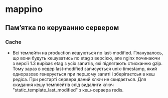 # mappino #



## Пам’ятка по керуванню сервером ##
### Cache ###
* Всі темлейти на production кешуються по last-modified. Планувалось, що вони будуть кешуватись по etag з версією, але nginx починаючи з версії 1.3 вирізає etag з усіх запитів, які підлягають стисканню gzip. Тому зараз в хедер last-modified записується unix-timestamp, який одноразово генерується при першому запиті і зберігаєтсья в кеш редіса. При рестарті сервера даний ключ не скидається.  Для скидання кешу темплейтів слід видалити ключ "static_template_last_modified" з кеш-сервера redis.